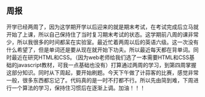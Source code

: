 ## 周报
开学已经两周了，因为这学期开学以后迎来的就是期末考试，在考试完成后立马就开始了上课，所以自己保持住了当时复习期末考试的状态。这学期前八周的课非常少，所以我很多的时间都呆在实验室。最近忙着两周以后的英语六级。这一次没有什么希望了，但是单词还是要从现在就开始下功夫。所以最近每天都在背单词。同时最近在研究HTML和CSS。（因为web老师给我们选了一本需要HTML和CSS基础的javascript教材，可我一点基础也没有）打算通过两周的学习，到第四周掌握这部分知识。同时从下周起，要开始刷题。今天下午做了计蒜客的比赛，感觉非常一般，很多东西都忘记了。代码真的是一时不打都不行。所以先由简到难，下周进行一个算法的学习，保持住习惯后在逐渐上调。加油！！！
